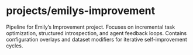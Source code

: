 # projects/emilys-improvement
Pipeline for Emily’s Improvement project.
Focuses on incremental task optimization, structured introspection, and agent feedback loops.
Contains configuration overlays and dataset modifiers for iterative self-improvement cycles.
